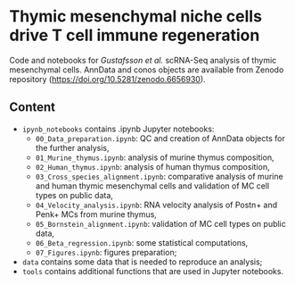 # Thymic mesenchymal niche cells drive T cell immune regeneration

Code and notebooks for *Gustafsson et al.* scRNA-Seq analysis of thymic mesenchymal cells. AnnData and conos objects are available from Zenodo repository (https://doi.org/10.5281/zenodo.6656930).

## Content
- `ipynb_notebooks` contains .ipynb Jupyter notebooks:
  - `00_Data_preparation.ipynb`: QC and creation of AnnData objects for the further analysis,
  - `01_Murine_thymus.ipynb`: analysis of murine thymus composition,
  - `02_Human_thymus.ipynb`: analysis of human thymus composition,
  - `03_Cross_species_alignment.ipynb`: comparative analysis of murine and human thymic mesenchymal cells and validation of MC cell types on public data,
  - `04_Velocity_analysis.ipynb`: RNA velocity analysis of Postn+ and Penk+ MCs from murine thymus,
  - `05_Bornstein_alignment.ipynb`: validation of MC cell types on public data,
  - `06_Beta_regression.ipynb`: some statistical computations,
  - `07_Figures.ipynb`: figures preparation;
- `data` contains some data that is needed to reproduce an analysis;
- `tools` contains additional functions that are used in Jupyter notebooks.
